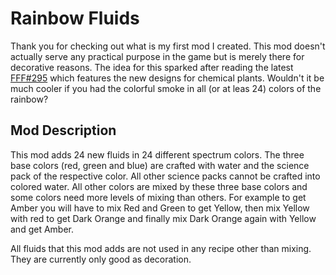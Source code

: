 # Rainbow Fluids

Thank you for checking out what is my first mod I created. 
This mod doesn't actually serve any practical purpose in the game but 
is merely there for decorative reasons. The idea for this sparked after
reading the latest 
[FFF#295](https://factorio.com/blog/post/fff-295)
which features the new designs for chemical plants. 
Wouldn't it be much cooler if you had the colorful smoke in all (or at
leas 24) colors of the rainbow?


## Mod Description

This mod adds 24 new fluids in 24 different spectrum colors. 
The three base colors (red, green and blue) are crafted with water and 
the science pack of the respective color. All other science packs cannot 
be crafted into colored water. All other colors are mixed by these three 
base colors and some colors need more levels of mixing than others. 
For example to get Amber you will have to mix Red and Green to get Yellow, 
then mix Yellow with red to get Dark Orange and finally mix Dark Orange again 
with Yellow and get Amber. 

All fluids that this mod adds are not used in any recipe other than mixing. 
They are currently only good as decoration. 
